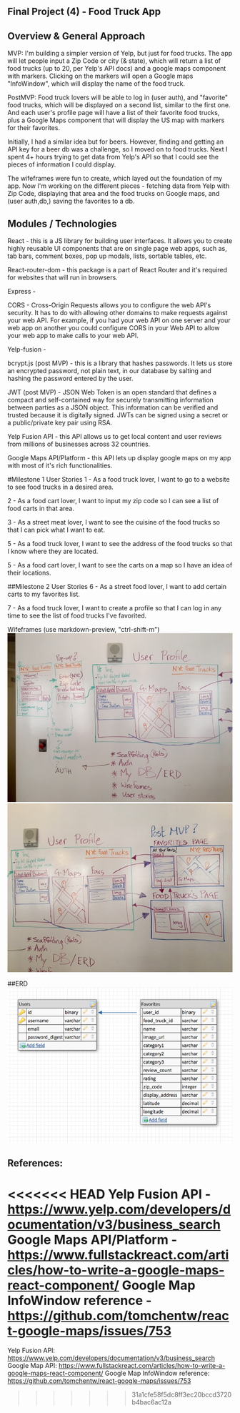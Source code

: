 ## Final Project (4) - Food Truck App

## Overview & General Approach

MVP:
I'm building a simpler version of Yelp, but just for food trucks. The app will let people input a Zip Code or city (& state), which will return a list of food trucks (up to 20, per Yelp's API docs) and a google maps component with markers. Clicking on the markers will open a Google maps "InfoWindow", which will display the name of the food truck.

PostMVP:
Food truck lovers will be able to log in (user auth), and "favorite" food trucks, which will be displayed on a second list, similar to the first one. And each user's profile
page will have a list of their favorite food trucks, plus a Google Maps component that
will display the US map with markers for their favorites.

Initially, I had a similar idea but for beers. However, finding and getting an API key for a beer db was a challenge, so I moved on to food trucks. Next I spent 4+ hours trying to get data from Yelp's API so that I could see the pieces of information I could display.

The wifeframes were fun to create, which layed out the foundation of my app. Now I'm working on the different pieces - fetching data from Yelp with Zip Code, displaying that area and the food trucks on Google maps, and (user auth,db,) saving the favorites to a db.

## Modules / Technologies

React - this is a JS library for building user interfaces. It allows you to create highly reusable UI components that are on single page web apps, such as, tab bars, comment boxes, pop up modals, lists, sortable tables, etc.

React-router-dom - this package is a part of React Router and it's required for websites that will run in browsers.

Express -

CORS - Cross-Origin Requests allows you to configure the web API's security. It has to do with allowing other domains to make requests against your web API. For example, if you had your web API on one server and your web app on another you could configure CORS in your Web API to allow your web app to make calls to your web API.

Yelp-fusion -

bcrypt.js (post MVP) - this is a library that hashes passwords. It lets us store an encrypted password, not plain text, in our database by salting and hashing the password entered by the user.

JWT (post MVP) - JSON Web Token is an open standard that defines a compact and self-contained way for securely transmitting information between parties as a JSON object. This information can be verified and trusted because it is digitally signed. JWTs can be signed using a secret or a public/private key pair using RSA.

Yelp Fusion API - this API allows us to get local content and user reviews from millions of businesses across 32 countries.

Google Maps API/Platform - this API lets up display google maps on my app with most of it's rich functionalities.

#Milestone 1 User Stories
1 - As a food truck lover, I want to go to a website to see food trucks in a desired area.

2 - As a food cart lover, I want to input my zip code so I can see a list of food carts in that area.

3 - As a street meat lover, I want to see the cuisine of the food trucks so that I can pick what I want to eat.

5 - As a food truck lover, I want to see the address of the food trucks so that I know where they are located.

5 - As a food cart lover, I want to see the carts on a map so I have an idea of their locations.

##Milestone 2 User Stories
6 - As a street food lover, I want to add certain carts to my favorites list.

7 - As a food truck lover, I want to create a profile so that I can log in any time to see the list of food trucks I've favorited.

Wifeframes (use markdown-preview, "ctrl-shift-m")
![Login & Homepage](./Wireframes/P4-a.jpg)
![Favorites & Food Trucks pages](./Wireframes/P4-b.jpg)

##ERD
![ERD](./ERD.png)

## References:

<<<<<<< HEAD
Yelp Fusion API - https://www.yelp.com/developers/documentation/v3/business_search
Google Maps API/Platform - https://www.fullstackreact.com/articles/how-to-write-a-google-maps-react-component/
Google Map InfoWindow reference -
https://github.com/tomchentw/react-google-maps/issues/753
=======
Yelp Fusion API: https://www.yelp.com/developers/documentation/v3/business_search
Google Map API: https://www.fullstackreact.com/articles/how-to-write-a-google-maps-react-component/
Google Map InfoWindow reference: https://github.com/tomchentw/react-google-maps/issues/753
>>>>>>> 31a1cfe58f5dc8ff3ec20bccd3720b4bac6ac12a
